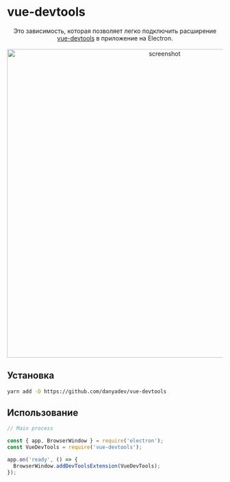 # vue-devtools

<p align="center">
  Это зависимость, которая позволяет легко подключить расширение <a href="https://github.com/vuejs/vue-devtools">vue-devtools</a> в приложение на Electron.
  <br><br>
  <img width="720px" src="https://raw.githubusercontent.com/vuejs/vue-devtools/dev/media/screenshot-shadow.png" alt="screenshot">
</p>

## Установка

```bash
yarn add -D https://github.com/danyadev/vue-devtools
```

## Использование

```js
// Main process

const { app, BrowserWindow } = require('electron');
const VueDevTools = require('vue-devtools');

app.on('ready', () => {
  BrowserWindow.addDevToolsExtension(VueDevTools);
});
```
